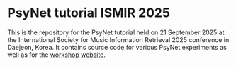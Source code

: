 # PsyNet tutorial ISMIR 2025

This is the repository for the PsyNet tutorial held on 21 September 2025
at the International Society for Music Information Retrieval 2025 conference
in Daejeon, Korea. It contains source code for various PsyNet experiments
as well as for the [workshop website](https://pmcharrison.github.io/psynet-workshop-ismir-2025/#).
